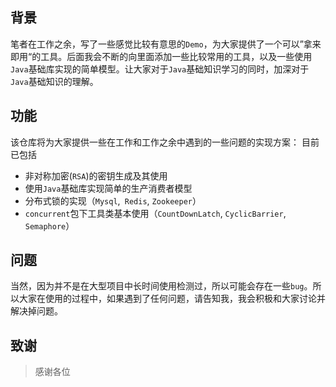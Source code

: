 ## 背景
笔者在工作之余，写了一些感觉比较有意思的`Demo`，为大家提供了一个可以”拿来即用“的工具。后面我会不断的向里面添加一些比较常用的工具，以及一些使用`Java`基础库实现的简单模型。让大家对于`Java`基础知识学习的同时，加深对于`Java`基础知识的理解。

## 功能
该仓库将为大家提供一些在工作和工作之余中遇到的一些问题的实现方案：
目前已包括

* 非对称加密(`RSA`)的密钥生成及其使用
* 使用`Java`基础库实现简单的生产消费者模型
* 分布式锁的实现（`Mysql`,` Redis`, `Zookeeper`）
* `concurrent`包下工具类基本使用（`CountDownLatch`, `CyclicBarrier`, `Semaphore`）

## 问题
当然，因为并不是在大型项目中长时间使用检测过，所以可能会存在一些`bug`。所以大家在使用的过程中，如果遇到了任何问题，请告知我，我会积极和大家讨论并解决掉问题。

## 致谢
> 感谢各位
